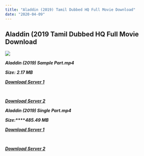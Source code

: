 ```yaml
---
title: "Aladdin (2019) Tamil Dubbed HQ Full Movie Download"
date: "2020-04-09"
---
```


## Aladdin (2019 Tamil Dubbed HQ Full Movie Download

![](https://images.moviebuff.com/5c066508-d233-4c41-b48e-4db366633c56?w=1000)

**_Aladdin (2019) Sample Part.mp4_**

**_Size:_** **_2.17 MB_**

**_[Download Server 1](http://b8.wetransfer.vip/files/Tamil{fd620c6e78cfff08ebfb4d2d3131a235617ba7e0206610644c5f25f325d4dc51}20Dubbed{fd620c6e78cfff08ebfb4d2d3131a235617ba7e0206610644c5f25f325d4dc51}20Movies/Tamil{fd620c6e78cfff08ebfb4d2d3131a235617ba7e0206610644c5f25f325d4dc51}202019{fd620c6e78cfff08ebfb4d2d3131a235617ba7e0206610644c5f25f325d4dc51}20Dubbed{fd620c6e78cfff08ebfb4d2d3131a235617ba7e0206610644c5f25f325d4dc51}20Movies/Aladdin{fd620c6e78cfff08ebfb4d2d3131a235617ba7e0206610644c5f25f325d4dc51}20(2019)/Aladdin{fd620c6e78cfff08ebfb4d2d3131a235617ba7e0206610644c5f25f325d4dc51}20(2019){fd620c6e78cfff08ebfb4d2d3131a235617ba7e0206610644c5f25f325d4dc51}20BDRip/Aladdin{fd620c6e78cfff08ebfb4d2d3131a235617ba7e0206610644c5f25f325d4dc51}20(2019){fd620c6e78cfff08ebfb4d2d3131a235617ba7e0206610644c5f25f325d4dc51}20Sample{fd620c6e78cfff08ebfb4d2d3131a235617ba7e0206610644c5f25f325d4dc51}20(640x360).mp4)_**

**_[  
](http://b8.wetransfer.vip/files/Tamil{fd620c6e78cfff08ebfb4d2d3131a235617ba7e0206610644c5f25f325d4dc51}20Dubbed{fd620c6e78cfff08ebfb4d2d3131a235617ba7e0206610644c5f25f325d4dc51}20Movies/Tamil{fd620c6e78cfff08ebfb4d2d3131a235617ba7e0206610644c5f25f325d4dc51}202019{fd620c6e78cfff08ebfb4d2d3131a235617ba7e0206610644c5f25f325d4dc51}20Dubbed{fd620c6e78cfff08ebfb4d2d3131a235617ba7e0206610644c5f25f325d4dc51}20Movies/Aladdin{fd620c6e78cfff08ebfb4d2d3131a235617ba7e0206610644c5f25f325d4dc51}20(2019)/Aladdin{fd620c6e78cfff08ebfb4d2d3131a235617ba7e0206610644c5f25f325d4dc51}20(2019){fd620c6e78cfff08ebfb4d2d3131a235617ba7e0206610644c5f25f325d4dc51}20BDRip/Aladdin{fd620c6e78cfff08ebfb4d2d3131a235617ba7e0206610644c5f25f325d4dc51}20(2019){fd620c6e78cfff08ebfb4d2d3131a235617ba7e0206610644c5f25f325d4dc51}20Sample{fd620c6e78cfff08ebfb4d2d3131a235617ba7e0206610644c5f25f325d4dc51}20(640x360).mp4)_**

**_[Download Server 2](http://b8.wetransfer.vip/files/Tamil{fd620c6e78cfff08ebfb4d2d3131a235617ba7e0206610644c5f25f325d4dc51}20Dubbed{fd620c6e78cfff08ebfb4d2d3131a235617ba7e0206610644c5f25f325d4dc51}20Movies/Tamil{fd620c6e78cfff08ebfb4d2d3131a235617ba7e0206610644c5f25f325d4dc51}202019{fd620c6e78cfff08ebfb4d2d3131a235617ba7e0206610644c5f25f325d4dc51}20Dubbed{fd620c6e78cfff08ebfb4d2d3131a235617ba7e0206610644c5f25f325d4dc51}20Movies/Aladdin{fd620c6e78cfff08ebfb4d2d3131a235617ba7e0206610644c5f25f325d4dc51}20(2019)/Aladdin{fd620c6e78cfff08ebfb4d2d3131a235617ba7e0206610644c5f25f325d4dc51}20(2019){fd620c6e78cfff08ebfb4d2d3131a235617ba7e0206610644c5f25f325d4dc51}20BDRip/Aladdin{fd620c6e78cfff08ebfb4d2d3131a235617ba7e0206610644c5f25f325d4dc51}20(2019){fd620c6e78cfff08ebfb4d2d3131a235617ba7e0206610644c5f25f325d4dc51}20Sample{fd620c6e78cfff08ebfb4d2d3131a235617ba7e0206610644c5f25f325d4dc51}20(640x360).mp4)_**

**_Aladdin (2019) Single Part.mp4_**

**_Size:_****_485.49 MB_**

**_[Download Server 1](http://c5.wetransfer.vip//files/Aladdin{fd620c6e78cfff08ebfb4d2d3131a235617ba7e0206610644c5f25f325d4dc51}20(2019).mp4)_**

**_[  
](http://c5.wetransfer.vip//files/Aladdin{fd620c6e78cfff08ebfb4d2d3131a235617ba7e0206610644c5f25f325d4dc51}20(2019).mp4)_**

**_[Download Server 2](http://c5.wetransfer.vip//files/Aladdin{fd620c6e78cfff08ebfb4d2d3131a235617ba7e0206610644c5f25f325d4dc51}20(2019).mp4)_**
